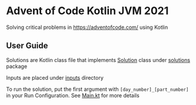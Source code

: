 # Advent of Code Kotlin JVM 2021
Solving critical problems in https://adventofcode.com/ using Kotlin 

## User Guide
Solutions are Kotlin class file that implements [Solution](src/main/kotlin/solutions/Solution.kt) 
class under [solutions](src/main/kotlin/solutions) package

Inputs are placed under [inputs](inputs) directory

To run the solution, put the first argument with `[day_number]_[part_number]` in your 
Run Configuration. See [Main.kt](src/main/kotlin/Main.kt) for more details